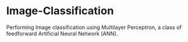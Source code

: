 # Image-Classification
Performing Image classification using Multilayer Perceptron, a class of feedforward Artificial Neural Network (ANN).
